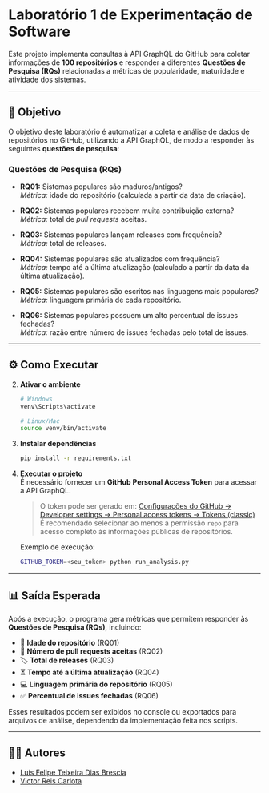 # Laboratório 1 de Experimentação de Software

Este projeto implementa consultas à API GraphQL do GitHub para coletar informações de **100 repositórios** e responder a diferentes **Questões de Pesquisa (RQs)** relacionadas a métricas de popularidade, maturidade e atividade dos sistemas.

---

## 🚀 Objetivo

O objetivo deste laboratório é automatizar a coleta e análise de dados de repositórios no GitHub, utilizando a API GraphQL, de modo a responder às seguintes **questões de pesquisa**:

### Questões de Pesquisa (RQs)

- **RQ01:** Sistemas populares são maduros/antigos?  
  *Métrica:* idade do repositório (calculada a partir da data de criação).  

- **RQ02:** Sistemas populares recebem muita contribuição externa?  
  *Métrica:* total de *pull requests* aceitas.  

- **RQ03:** Sistemas populares lançam releases com frequência?  
  *Métrica:* total de releases.  

- **RQ04:** Sistemas populares são atualizados com frequência?  
  *Métrica:* tempo até a última atualização (calculado a partir da data da última atualização).  

- **RQ05:** Sistemas populares são escritos nas linguagens mais populares?  
  *Métrica:* linguagem primária de cada repositório.  

- **RQ06:** Sistemas populares possuem um alto percentual de issues fechadas?  
  *Métrica:* razão entre número de issues fechadas pelo total de issues.  

---

## ⚙️ Como Executar

2. **Ativar o ambiente**
   ```bash
   # Windows
   venv\Scripts\activate

   # Linux/Mac
   source venv/bin/activate
   ```

3. **Instalar dependências**
   ```bash
   pip install -r requirements.txt
   ```

4. **Executar o projeto**  
   É necessário fornecer um **GitHub Personal Access Token** para acessar a API GraphQL.  

   > O token pode ser gerado em: [Configurações do GitHub → Developer settings → Personal access tokens → Tokens (classic)](https://github.com/settings/tokens)  
   > É recomendado selecionar ao menos a permissão `repo` para acesso completo às informações públicas de repositórios.

   Exemplo de execução:
   ```bash
   GITHUB_TOKEN=<seu_token> python run_analysis.py
   ```

---

## 📊 Saída Esperada

Após a execução, o programa gera métricas que permitem responder às **Questões de Pesquisa (RQs)**, incluindo:

- 📅 **Idade do repositório** (RQ01)  
- 🔀 **Número de pull requests aceitas** (RQ02)  
- 🏷️ **Total de releases** (RQ03)  
- ⏳ **Tempo até a última atualização** (RQ04)  
- 💻 **Linguagem primária do repositório** (RQ05)  
- ✅ **Percentual de issues fechadas** (RQ06)  

Esses resultados podem ser exibidos no console ou exportados para arquivos de análise, dependendo da implementação feita nos scripts.

---

## 👨‍💻 Autores

- [Luís Felipe Teixeira Dias Brescia](https://luisbrescia.tech)
- [Victor Reis Carlota](https://carlotavictor.vercel.app)
